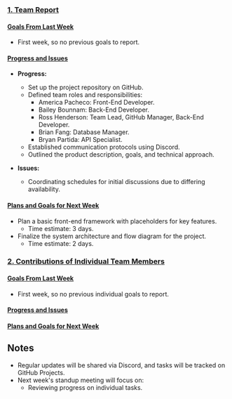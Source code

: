 ### <ins>1. Team Report</ins>


#### <ins>Goals From Last Week</ins>

* First week, so no previous goals to report.

#### <ins>Progress and Issues</ins>
* **Progress:**
  - Set up the project repository on GitHub.
  - Defined team roles and responsibilities:
    - America Pacheco: Front-End Developer.
    - Bailey Bounnam: Back-End Developer.
    - Ross Henderson: Team Lead, GitHub Manager, Back-End Developer.
    - Brian Fang: Database Manager.
    - Bryan Partida: API Specialist.
  - Established communication protocols using Discord.
  - Outlined the product description, goals, and technical approach.

* **Issues:**
  - Coordinating schedules for initial discussions due to differing availability.

#### <ins>Plans and Goals for Next Week</ins>

  - Plan a basic front-end framework with placeholders for key features.
    - Time estimate: 3 days.
  - Finalize the system architecture and flow diagram for the project.
    - Time estimate: 2 days.


### <ins>2. Contributions of Individual Team Members</ins>


#### <ins>Goals From Last Week</ins>

* First week, so no previous individual goals to report.

#### <ins>Progress and Issues</ins>

#### <ins>Plans and Goals for Next Week</ins>




## Notes
  - Regular updates will be shared via Discord, and tasks will be tracked on GitHub Projects.
  - Next week's standup meeting will focus on:
    - Reviewing progress on individual tasks.